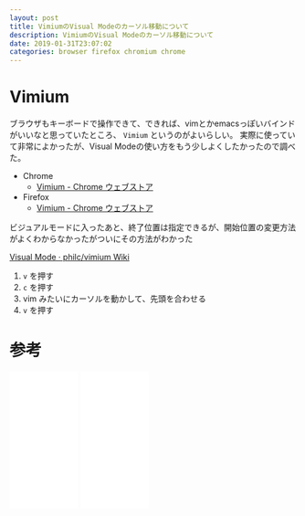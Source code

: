 ```yaml
---
layout: post
title: VimiumのVisual Modeのカーソル移動について
description: VimiumのVisual Modeのカーソル移動について
date: 2019-01-31T23:07:02
categories: browser firefox chromium chrome
---
```


# Vimium

ブラウザもキーボードで操作できて、できれば、vimとかemacsっぽいバインドがいいなと思っていたところ、 `Vimium` というのがよいらしい。
実際に使っていて非常によかったが、Visual Modeの使い方をもう少しよくしたかったので調べた。

- Chrome
    - [Vimium - Chrome ウェブストア](https://chrome.google.com/webstore/detail/vimium/dbepggeogbaibhgnhhndojpepiihcmeb)
- Firefox
    - [Vimium - Chrome ウェブストア](https://chrome.google.com/webstore/detail/vimium/dbepggeogbaibhgnhhndojpepiihcmeb)

ビジュアルモードに入ったあと、終了位置は指定できるが、開始位置の変更方法がよくわからなかったがついにその方法がわかった

[Visual Mode · philc/vimium Wiki](https://github.com/philc/vimium/wiki/Visual-Mode)

1. `v` を押す
2. `c` を押す
3. vim みたいにカーソルを動かして、先頭を合わせる
4. `v` を押す

# 参考

<iframe style="width:120px;height:240px;" marginwidth="0" marginheight="0" scrolling="no" frameborder="0" src="//rcm-fe.amazon-adsystem.com/e/cm?lt1=_blank&bc1=000000&IS2=1&bg1=FFFFFF&fc1=000000&lc1=0000FF&t=mi3002-22&language=ja_JP&o=9&p=8&l=as4&m=amazon&f=ifr&ref=as_ss_li_til&asins=B00HWLJI3U&linkId=a0132ee074721b379e4c971ae9952313"></iframe>

<iframe style="width:120px;height:240px;" marginwidth="0" marginheight="0" scrolling="no" frameborder="0" src="//rcm-fe.amazon-adsystem.com/e/cm?lt1=_blank&bc1=000000&IS2=1&bg1=FFFFFF&fc1=000000&lc1=0000FF&t=mi3002-22&language=ja_JP&o=9&p=8&l=as4&m=amazon&f=ifr&ref=as_ss_li_til&asins=B00OIDI7SW&linkId=c5969e996ddbff59a06b5f76e29f6d17"></iframe>
